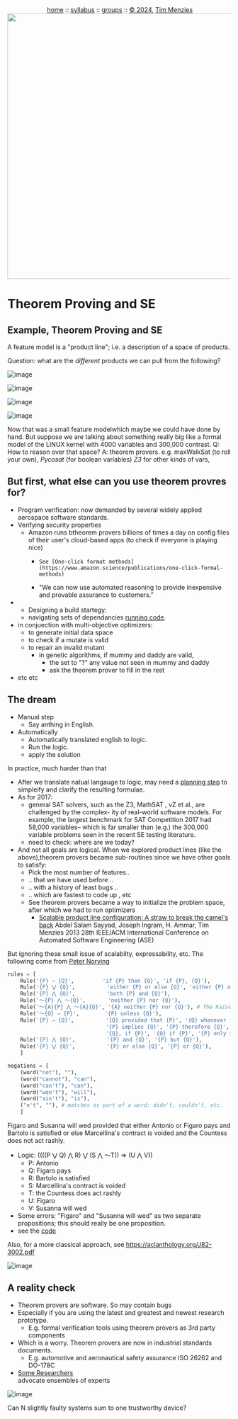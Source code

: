 <a name=top><br>
  <p align=center>&nbsp;<a href="/README.md#top">home</a> ::
  <a href="/docs/syllabus.md#top">syllabus</a> ::
  <a href="https://docs.google.com/spreadsheets/d/16yxmklx4zvmfAHE7QocOQZZ4v4UxD5ktJHWMJEjBcMI/edit#gid=0">groups</a> ::
  <a href="/LICENSE.md#top">&copy;&nbsp;2024</a>, <a href="http:/timm.fyi">Tim Menzies</a><br>
  <a href="/README.md#top"><img width=600  
     src="/etc/img/ase24.png"></a></p>

# Theorem Proving and SE

## Example, Theorem Proving and SE
A feature model is a "product line"; i.e. a description of a space 
of products.

Question: what are the _different_ products we can pull from the following?


![image](https://github.com/txt/aa24/assets/29195/b1291348-7198-49d6-9d1b-ad6b10ff7fa3)

![image](https://github.com/txt/aa24/assets/29195/6d3a6b6a-e378-4408-884f-1773e5a96498)

![image](https://github.com/txt/aa24/assets/29195/c336f774-7593-4855-800d-f5d6bd3c02c7)

![image](https://github.com/txt/aa24/assets/29195/7bbe9a45-b10e-4b9e-886c-7d2c7bb56d3e)



Now that was a small feature modelwhich maybe we could have done by hand. But suppose we are talking about something
really big like a formal model of the LINUX kernel with 4000 variables
and 300,000 contrast. Q: How to reason over that space? A:  theorem provers.
e.g. maxWalkSat (to roll your own), _Pycosat_ (for boolean variables) _Z3_ for other kinds of vars,

## But first, what else can you use theorem provres for?


- Program verification: now demanded by several widely applied aerospace software standards.
- Verifying security properties
  - Amazon runs btheorem provers billions of times a day on config files of their user's cloud-based apps (to check if everyone is playing nice)
    -     See [One-click format methods](https://www.amazon.science/publications/one-click-formal-methods)
    - "We can now use automated reasoning to provide 
       inexpensive and provable assurance to customers.”
- - Designing a build startegy:
  - navigating sets of dependancies
    [running code](https://github.com/ContinuumIO/pycosat/blob/master/examples/opium.py).
- in conjuection with multi-objective optimizers:
  - to generate initial data space
  - to check if a mutate is valid
  - to repair an invalid mutant
    - in genetic algorithms, if mummy and daddy are valid,
      - the set to "?" any value not seen in mummy and daddy
      - ask the theorem prover to fill in the rest
- etc etc


## The dream

- Manual step
  - Say anthing in English.
- Automatically
  - Automatically translated english to logic.
  - Run the logic.
  - apply the solution

In practice, much harder than that

- After we translate natual langauge to logic, may need a [planning step](https://aclanthology.org/J82-3002.pdf) to simpleify and clarify the resulting formulae.
- As for 2017:
  - general SAT solvers, such as the Z3, MathSAT  , vZ  et al.,  are challenged by the complex- ity of real-world software models. For example, the largest benchmark  for SAT Competition 2017   had 58,000 variables– which is far smaller than (e.g.) the 300,000  variable problems seen in the recent SE testing literature.
  - need to check: where are we today?
- And not all goals are logical. When we explored product lines (like the above),theorem provers became sub-routines since we have other goals
  to satisfy:
  - Pick the most number of features..
  - .. that we have used before ..
  - .. with a history of least bugs ..
  - .. which are fastest to code up , etc
  - See theorem provers became a way to initialize the problem space, after which we had to run optimizers
    -  [Scalable product line configuration: A straw to break the camel's back](https://www.semanticscholar.org/paper/Scalable-product-line-configuration%3A-A-straw-to-the-Sayyad-Ingram/3384176ef4196797603ae2ca68ff353bb4233668)
  Abdel Salam Sayyad, Joseph Ingram, H. Ammar, Tim Menzies
  2013 28th IEEE/ACM International Conference on Automated Software Engineering (ASE)

But ignoring these small issue of scalabilty, expressability, etc. The following come from
[Peter Norving](https://github.com/norvig/pytudes/blob/main/ipynb/PropositionalLogic.ipynb)
 


```python
rules = [
    Rule('{P} ⇒ {Q}',         'if {P} then {Q}', 'if {P}, {Q}'),
    Rule('{P} ⋁ {Q}',          'either {P} or else {Q}', 'either {P} or {Q}'),
    Rule('{P} ⋀ {Q}',          'both {P} and {Q}'),
    Rule('～{P} ⋀ ～{Q}',       'neither {P} nor {Q}'),
    Rule('～{A}{P} ⋀ ～{A}{Q}', '{A} neither {P} nor {Q}'), # The Kaiser neither ...
    Rule('～{Q} ⇒ {P}',        '{P} unless {Q}'),
    Rule('{P} ⇒ {Q}',          '{Q} provided that {P}', '{Q} whenever {P}', 
                               '{P} implies {Q}', '{P} therefore {Q}', 
                               '{Q}, if {P}', '{Q} if {P}', '{P} only if {Q}'),
    Rule('{P} ⋀ {Q}',          '{P} and {Q}', '{P} but {Q}'),
    Rule('{P} ⋁ {Q}',          '{P} or else {Q}', '{P} or {Q}'),
    ]

negations = [
    (word("not"), ""),
    (word("cannot"), "can"),
    (word("can't"), "can"),
    (word("won't"), "will"),
    (word("ain't"), "is"),
    ("n't", ""), # matches as part of a word: didn't, couldn't, etc.
    ]
```

Figaro and Susanna will wed provided that either Antonio or Figaro pays
and Bartolo is satisfied or else Marcellina's contract is voided and the
Countess does not act rashly. 

- Logic: ((((P ⋁ Q) ⋀ R) ⋁ (S ⋀ ～T)) ⇒ (U ⋀ V))
  - P: Antonio
  - Q: Figaro pays
  - R: Bartolo is satisfied
  - S: Marcellina's contract is voided
  - T: the Countess does act rashly
  - U: Figaro
  - V: Susanna will wed
- Some errors:   "Figaro" and "Susanna will wed" as two separate propositions; this should really be one proposition.
- see the [code](https://github.com/norvig/pytudes/blob/main/ipynb/PropositionalLogic.ipynb)

Also, for a more classical approach, see https://aclanthology.org/J82-3002.pdf 

![image](https://github.com/txt/aa24/assets/29195/60d71438-dbf5-4cdc-8299-7f4c525901c3)



## A reality check 

- Theorem provers  are software. 
So may contain  bugs
- Especially if you are using the latest and greatest and newest research prototype.
  - E.g. formal verification tools using theorem provers as 3rd party components 
- Which is a worry. Theorem provers  are now in  industrial standards documents.  
  -  E.g. automotive and aeronautical safety assurance ISO 26262 and DO-178C
- [Some Researchers](https://ieeexplore.ieee.org/document/9678881)  
advocate
ensembles of 
experts 


![image](https://github.com/txt/aa24/assets/29195/6596062a-5102-4c01-aedf-43b2e1e6549b)

 Can N slightly 
faulty systems 
sum  to one 
trustworthy 
device?
